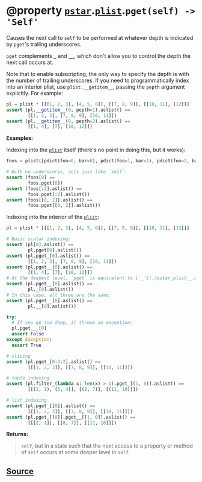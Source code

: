 # @property [`pstar`](./pstar.md).[`plist`](./pstar_plist.md).`pget(self) -> 'Self'`

Causes the next call to `self` to be performed at whatever depth is indicated by `pget`'s trailing underscores.

`pget` complements [`_`](./pstar_plist__.md) and [`__`](./pstar_plist___.md), which don't allow you to control the depth the next call occurs at.

Note that to enable subscripting, the only way to specify the depth is with the number of trailing underscores.
If you need to programmatically index into an interior plist, use `plist.__getitem__`, passing the `pepth` argument
explicitly. For example:
```python
pl = plist * [[[1, 2, 3], [4, 5, 6]], [[7, 8, 9]], [[10, 11], [12]]]
assert (pl.__getitem__(0, pepth=1).aslist() ==
        [[1, 2, 3], [7, 8, 9], [10, 11]])
assert (pl.__getitem__(0, pepth=2).aslist() ==
        [[1, 4], [7], [10, 12]])
```

**Examples:**

Indexing into the [`plist`](./pstar_plist.md) itself (there's no point in doing this, but it works):
```python
foos = plist([pdict(foo=0, bar=0), pdict(foo=1, bar=1), pdict(foo=2, bar=0)])

# With no underscores, acts just like `self`:
assert (foos[0] ==
        foos.pget[0])
assert (foos[:2].aslist() ==
        foos.pget[:2].aslist())
assert (foos[[0, 2]].aslist() ==
        foos.pget[[0, 2]].aslist())
```

Indexing into the interior of the [`plist`](./pstar_plist.md):
```python
pl = plist * [[[1, 2, 3], [4, 5, 6]], [[7, 8, 9]], [[10, 11], [12]]]

# Basic scalar indexing:
assert (pl[0].aslist() ==
        pl.pget[0].aslist())
assert (pl.pget_[0].aslist() ==
        [[1, 2, 3], [7, 8, 9], [10, 11]])
assert (pl.pget__[0].aslist() ==
        [[1, 4], [7], [10, 12]])
# At the deepest level, `pget` is equivalent to [`_`](./pstar_plist__.md) or [`__`](./pstar_plist___.md), depending on the contents of the innermost [`plist`](./pstar_plist.md):
assert (pl.pget__[0].aslist() ==
        pl._[0].aslist())
# In this case, all three are the same:
assert (pl.pget__[0].aslist() ==
        pl.__[0].aslist())

try:
  # If you go too deep, it throws an exception:
  pl.pget___[0]
  assert False
except Exception:
  assert True

# slicing
assert (pl.pget_[0:3:2].aslist() ==
        [[[1, 2, 3]], [[7, 8, 9]], [[10, 11]]])

# tuple indexing
assert (pl.filter_(lambda x: len(x) > 1).pget_[(1, 0)].aslist() ==
        [[(2, 1), (5, 4)], [(8, 7)], [(11, 10)]])

# list indexing
assert (pl.pget_[[0]].aslist() ==
        [[[1, 2, 3]], [[7, 8, 9]], [[10, 11]]])
assert (pl.pget_[[0]].pget__[[1, 0]].aslist() ==
        [[[2, 1]], [[8, 7]], [[11, 10]]])
```

**Returns:**

>    `self`, but in a state such that the next access to a property or method of
>    `self` occurs at some deeper level in `self`.



## [Source](../pstar/pstar.py#L3323-L3402)